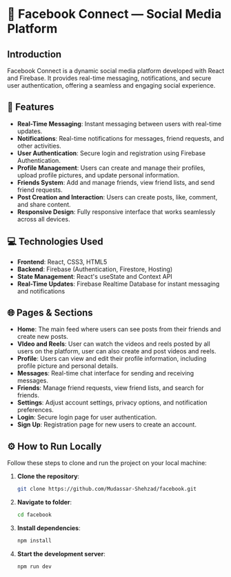 # 📘 Facebook Connect — Social Media Platform

## Introduction  
Facebook Connect is a dynamic social media platform developed with React and Firebase. It provides real-time messaging, notifications, and secure user authentication, offering a seamless and engaging social experience.

## 🌟 Features

- **Real-Time Messaging**: Instant messaging between users with real-time updates.
- **Notifications**: Real-time notifications for messages, friend requests, and other activities.
- **User Authentication**: Secure login and registration using Firebase Authentication.
- **Profile Management**: Users can create and manage their profiles, upload profile pictures, and update personal information.
- **Friends System**: Add and manage friends, view friend lists, and send friend requests.
- **Post Creation and Interaction**: Users can create posts, like, comment, and share content.
- **Responsive Design**: Fully responsive interface that works seamlessly across all devices.

## 💻 Technologies Used

- **Frontend**: React, CSS3, HTML5
- **Backend**: Firebase (Authentication, Firestore, Hosting)
- **State Management**: React's useState and Context API
- **Real-Time Updates**: Firebase Realtime Database for instant messaging and notifications

## 🌐 Pages & Sections

- **Home**: The main feed where users can see posts from their friends and create new posts.
-  **VIdeo and Reels**: User can watch the videos and reels posted by all users on the platform, user can also create and post videos and reels.
- **Profile**: Users can view and edit their profile information, including profile picture and personal details.
- **Messages**: Real-time chat interface for sending and receiving messages.
- **Friends**: Manage friend requests, view friend lists, and search for friends.
- **Settings**: Adjust account settings, privacy options, and notification preferences.
- **Login**: Secure login page for user authentication.
- **Sign Up**: Registration page for new users to create an account.

## ⚙️ How to Run Locally

Follow these steps to clone and run the project on your local machine:

1. **Clone the repository**:
   ```bash
   git clone https://github.com/Mudassar-Shehzad/facebook.git
1. **Navigate to folder**:
   ```bash
   cd facebook
1. **Install dependencies**:
   ```bash
   npm install
1. **Start the development server**:
   ```bash
   npm run dev
